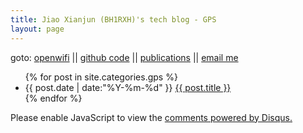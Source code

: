 ```yaml
---
title: Jiao Xianjun (BH1RXH)'s tech blog - GPS
layout: page
---
```



goto: 
<a href="https://github.com/open-sdr/openwifi">openwifi</a>
||
<a href="https://github.com/JiaoXianjun">github code</a>
||
<a href="https://scholar.google.com/citations?hl=en&user=DjJIdLYAAAAJ">publications</a>
||
<a href="mailto:putaoshu@msn.com">email me</a>


<ul class="listing">
{% for post in site.categories.gps %}
  <li class="listing-item">
  <time datetime="{{ post.date | date:"%Y-%m-%d" }}">{{ post.date | date:"%Y-%m-%d" }}</time>
  <a href="{{ post.url }}" title="{{ post.title }}">{{ post.title }}</a>
  </li>
{% endfor %}
</ul>

<script src="/media/js/jquery.tagcloud.js" type="text/javascript" charset="utf-8"></script> 
<script language="javascript">
$.fn.tagcloud.defaults = {
    size: {start: 1, end: 1, unit: 'em'},
      color: {start: '#f8e0e6', end: '#ff3333'}
};

$(function () {
    $('#tag_cloud a').tagcloud();
});
</script>



<div id="disqus_thread"></div>
<script type="text/javascript">
    /* * * CONFIGURATION VARIABLES: EDIT BEFORE PASTING INTO YOUR WEBPAGE * * */
    var disqus_shortname = 'jiaoxianjun'; // required: replace example with your forum shortname

    /* * * DON'T EDIT BELOW THIS LINE * * */
    (function() {
        var dsq = document.createElement('script'); dsq.type = 'text/javascript'; dsq.async = true;
        dsq.src = '//' + disqus_shortname + '.disqus.com/embed.js';
        (document.getElementsByTagName('head')[0] || document.getElementsByTagName('body')[0]).appendChild(dsq);
    })();
</script>
<noscript>Please enable JavaScript to view the <a href="http://disqus.com/?ref_noscript">comments powered by Disqus.</a></noscript>


<script>
  (function(i,s,o,g,r,a,m){i['GoogleAnalyticsObject']=r;i[r]=i[r]||function(){
  (i[r].q=i[r].q||[]).push(arguments)},i[r].l=1*new Date();a=s.createElement(o),
  m=s.getElementsByTagName(o)[0];a.async=1;a.src=g;m.parentNode.insertBefore(a,m)
  })(window,document,'script','//www.google-analytics.com/analytics.js','ga');

  ga('create', 'UA-56112029-1', 'auto');
  ga('send', 'pageview');

</script>
